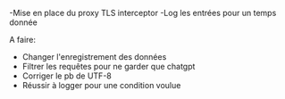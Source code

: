 -Mise en place du proxy TLS interceptor
-Log les entrées pour un temps donnée

A faire: 
- Changer l'enregistrement des données
- Filtrer les requêtes pour ne garder que chatgpt
- Corriger le pb de UTF-8
- Réussir à logger pour une condition voulue
